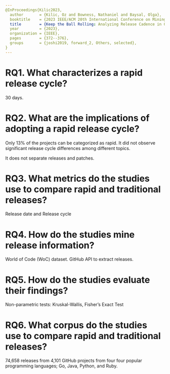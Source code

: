 ```yaml
---
@InProceedings{Kilic2023,
  author       = {Kilic, Oz and Bowness, Nathaniel and Baysal, Olga},
  booktitle    = {2023 IEEE/ACM 20th International Conference on Mining Software Repositories (MSR)},
  title        = {Keep the Ball Rolling: Analyzing Release Cadence in GitHub Projects},
  year         = {2023},
  organization = {IEEE},
  pages        = {372--376},
  groups       = {joshi2019, forward_2, Others, selected},
}
---
```


# RQ1. What characterizes a rapid release cycle?

30 days.

# RQ2. What are the implications of adopting a rapid release cycle?

Only 13% of the projects can be categorized as rapid. It did not observe
significant release cycle differences among different topics.

It does not separate releases and patches.

# RQ3. What metrics do the studies use to compare rapid and traditional releases?

Release date and Release cycle

# RQ4. How do the studies mine release information?

World of Code (WoC) dataset.
GitHub API to extract releases.

# RQ5. How do the studies evaluate their findings?

Non-parametric tests: Kruskal-Wallis, Fisher’s Exact Test 

# RQ6. What corpus do the studies use to compare rapid and traditional releases?

74,658 releases from 4,101 GitHub projects from four four popular programming languages; Go, Java,
Python, and Ruby. 
